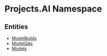 ﻿---
uid: Projects.AI
---
# Projects.AI Namespace

## Entities
- [ModelBuilds](Projects.AI.ModelBuilds.md)  
- [ModelQAs](Projects.AI.ModelQAs.md)  
- [Models](Projects.AI.Models.md)  

